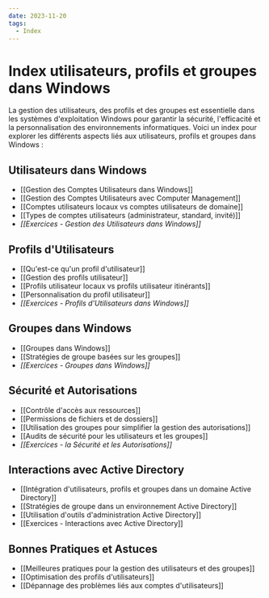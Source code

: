```yaml
---
date: 2023-11-20
tags:
  - Index
---
```

# Index utilisateurs, profils et groupes dans Windows 

La gestion des utilisateurs, des profils et des groupes est essentielle dans les systèmes d'exploitation Windows pour garantir la sécurité, l'efficacité et la personnalisation des environnements informatiques. Voici un index pour explorer les différents aspects liés aux utilisateurs, profils et groupes dans Windows :

## Utilisateurs dans Windows
- [[Gestion des Comptes Utilisateurs dans Windows]]
- [[Gestion des Comptes Utilisateurs avec Computer Management]]
- [[Comptes utilisateurs locaux vs comptes utilisateurs de domaine]]
- [[Types de comptes utilisateurs (administrateur, standard, invité)]]
- *[[Exercices - Gestion des Utilisateurs dans Windows]]*

## Profils d'Utilisateurs
- [[Qu'est-ce qu'un profil d'utilisateur]]
- [[Gestion des profils utilisateur]]
- [[Profils utilisateur locaux vs profils utilisateur itinérants]]
- [[Personnalisation du profil utilisateur]]
- *[[Exercices - Profils d'Utilisateurs dans Windows]]*

## Groupes dans Windows
- [[Groupes dans Windows]]
- [[Stratégies de groupe basées sur les groupes]]
- *[[Exercices -  Groupes dans Windows]]*

## Sécurité et Autorisations
- [[Contrôle d'accès aux ressources]]
- [[Permissions de fichiers et de dossiers]]
- [[Utilisation des groupes pour simplifier la gestion des autorisations]]
- [[Audits de sécurité pour les utilisateurs et les groupes]]
- *[[Exercices - la Sécurité et les Autorisations]]*
## Interactions avec Active Directory
- [[Intégration d'utilisateurs, profils et groupes dans un domaine Active Directory]]
- [[Stratégies de groupe dans un environnement Active Directory]]
- [[Utilisation d'outils d'administration Active Directory]]
- [[Exercices - Interactions avec Active Directory]]
## Bonnes Pratiques et Astuces
- [[Meilleures pratiques pour la gestion des utilisateurs et des groupes]]
- [[Optimisation des profils d'utilisateurs]]
- [[Dépannage des problèmes liés aux comptes d'utilisateurs]]


